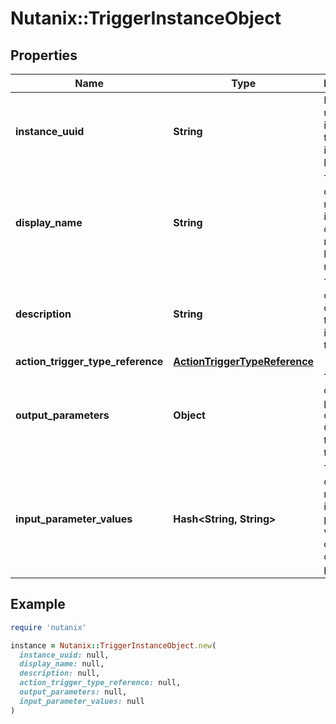 # Nutanix::TriggerInstanceObject

## Properties

| Name | Type | Description | Notes |
| ---- | ---- | ----------- | ----- |
| **instance_uuid** | **String** | Id to uniquely identify trigger in instance list. | [optional] |
| **display_name** | **String** | Trigger display name.  This is for display name, hence ready-only.  | [optional][readonly] |
| **description** | **String** | The description of the trigger instance in the rule.  | [optional] |
| **action_trigger_type_reference** | [**ActionTriggerTypeReference**](ActionTriggerTypeReference.md) |  |  |
| **output_parameters** | **Object** | The trigger output parameter descriptors.  Came from trigger type.  | [optional][readonly] |
| **input_parameter_values** | **Hash&lt;String, String&gt;** | The trigger or action required input parameter value map, or the output parameters.  | [optional] |

## Example

```ruby
require 'nutanix'

instance = Nutanix::TriggerInstanceObject.new(
  instance_uuid: null,
  display_name: null,
  description: null,
  action_trigger_type_reference: null,
  output_parameters: null,
  input_parameter_values: null
)
```

